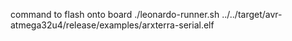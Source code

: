command to flash onto board
./leonardo-runner.sh ../../target/avr-atmega32u4/release/examples/arxterra-serial.elf